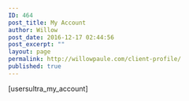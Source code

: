 ```yaml
---
ID: 464
post_title: My Account
author: Willow
post_date: 2016-12-17 02:44:56
post_excerpt: ""
layout: page
permalink: http://willowpaule.com/client-profile/
published: true
---
```

[usersultra_my_account]